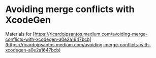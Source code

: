 # Avoiding merge conflicts with XcodeGen

Materials for [https://ricardojpsantos.medium.com/avoiding-merge-conflicts-with-xcodegen-a0e2a1647bcb](https://ricardojpsantos.medium.com/avoiding-merge-conflicts-with-xcodegen-a0e2a1647bcb)

